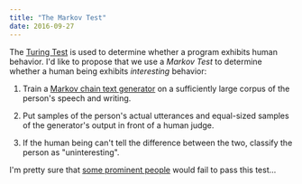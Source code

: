 ```yaml
---
title: "The Markov Test"
date: 2016-09-27
---
```


The [Turing Test](https://en.wikipedia.org/wiki/Turing_test) is used to determine
whether a program exhibits human behavior.
I'd like to propose that we use a *Markov Test* to determine
whether a human being exhibits *interesting* behavior:

1.  Train a [Markov chain text generator](https://en.wikipedia.org/wiki/Markov_chain#Markov_text_generators)
    on a sufficiently large corpus of the person's speech and writing.

2.  Put samples of the person's actual utterances
    and equal-sized samples of the generator's output
    in front of a human judge.

3.  If the human being can't tell the difference between the two,
    classify the person as "uninteresting".

I'm pretty sure that [some prominent people](https://en.wikipedia.org/wiki/Donald_Trump)
would fail to pass this test…
